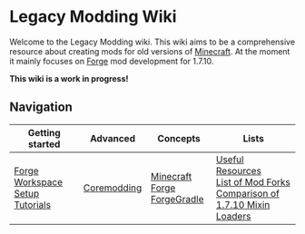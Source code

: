 # Legacy Modding Wiki

Welcome to the Legacy Modding wiki. This wiki aims to be a comprehensive resource about creating mods for old versions of [Minecraft](minecraft.md). At the moment it mainly focuses on [Forge](minecraft-forge.md) mod development for 1.7.10.

**This wiki is a work in progress!**

## Navigation

| Getting started | Advanced | Concepts | Lists |
| --- | --- | --- | --- |
| [Forge Workspace Setup](forge-workspace-setup.md)<br>[Tutorials](tutorials.md) | [Coremodding](coremodding.md) | [Minecraft Forge](minecraft-forge.md)<br>[ForgeGradle](forgegradle.md) | [Useful Resources](useful-resources.md)<br>[List of Mod Forks](list-of-mod-forks.md)<br>[Comparison of 1.7.10 Mixin Loaders](comparison-of-1.7.10-mixin-loaders.md) |
